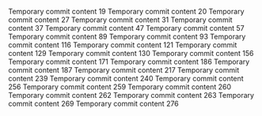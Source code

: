 Temporary commit content 19
Temporary commit content 20
Temporary commit content 27
Temporary commit content 31
Temporary commit content 37
Temporary commit content 47
Temporary commit content 57
Temporary commit content 89
Temporary commit content 93
Temporary commit content 116
Temporary commit content 121
Temporary commit content 129
Temporary commit content 130
Temporary commit content 156
Temporary commit content 171
Temporary commit content 186
Temporary commit content 187
Temporary commit content 217
Temporary commit content 239
Temporary commit content 240
Temporary commit content 256
Temporary commit content 259
Temporary commit content 260
Temporary commit content 262
Temporary commit content 263
Temporary commit content 269
Temporary commit content 276
